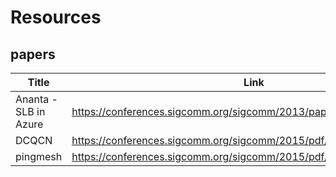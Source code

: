 # Resources
## papers
|Title|Link|
|-|-|
|Ananta - SLB in Azure|https://conferences.sigcomm.org/sigcomm/2013/papers/sigcomm/p207.pdf|
|DCQCN|https://conferences.sigcomm.org/sigcomm/2015/pdf/papers/p523.pdf|
|pingmesh|https://conferences.sigcomm.org/sigcomm/2015/pdf/papers/p139.pdf|
